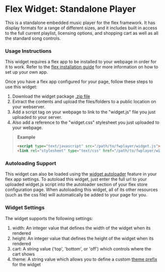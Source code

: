 Flex Widget: Standalone Player
=============

This is a standalone embedded music player for the flex framework. It has display formats for a range of different sizes, and it includes built in access to the full current playlist, licensing options, and shopping cart as well as all the standard song controls.

### Usage Instructions

This widget requires a flex app to be installed to your webpage in order for it to work. Refer to the [flex installation guide](http://www.beatbrokerz.com/flex/start) for more information on how to set up your own app.

Once you have a flex app configured for your page, follow these steps to use this widget:

1. Download the widget package [.zip file](https://github.com/beatbrokerz/flex-fwplayer/archive/master.zip)
2. Extract the contents and upload the files/folders to a public location on your webserver.
3. Add a script tag on your webpage to link to the "widget.js" file you just uploaded to your server.
4. Also add a reference to the "widget.css" stylesheet you just uploaded to your webpage.
 
> **Example** 
> ```html
> <script type="text/javascript" src="/path/to/fwplayer/widget.js"></script>
> <link rel="stylesheet" type="text/css" href="/path/to/fwplayer/widget.css" />
> ```

### Autoloading Support

This widget can also be loaded using the [widget autoloader](http://www.beatbrokerz.com/flex/start/settings#autoloader) feature in your flex app settings. To autoload this widget, just enter the full url to your uploaded widget.js script into the autoloader section of your flex store configuration page. When autoloading this widget, all of its other resources (such as the css file) will automatically be added to your page for you.

### Widget Settings

The widget supports the following settings:

1. width: An integer value that defines the width of the widget when its rendered
2. height: An integer value that defines the height of the widget when its rendered
3. cart: A string value ('top', 'bottom', or 'off') which controls where the cart shows
4. theme: A string value which allows you to define a custom [theme prefix](http://www.beatbrokerz.com/flex/widgets/theming) for the widget

